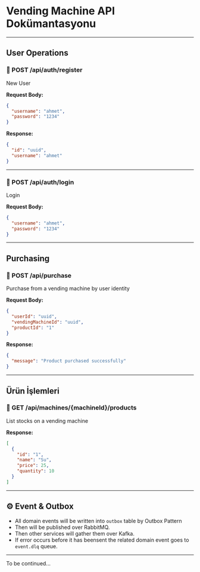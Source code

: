 # Vending Machine API Dokümantasyonu

---
## User Operations

### 🔸 POST /api/auth/register
New User

**Request Body:**
```json
{
  "username": "ahmet",
  "password": "1234"
}
```

**Response:**
```json
{
  "id": "uuid",
  "username": "ahmet"
}
```

---

### 🔸 POST /api/auth/login 
Login

**Request Body:**
```json
{
  "username": "ahmet",
  "password": "1234"
}
```

---

## Purchasing

### 🔸 POST /api/purchase

Purchase from a vending machine by user identity

**Request Body:**
```json
{
  "userId": "uuid",
  "vendingMachineId": "uuid",
  "productId": "1"
}
```

**Response:**
```json
{
  "message": "Product purchased successfully"
}
```

---

## Ürün İşlemleri

### 🔸 GET /api/machines/{machineId}/products
List stocks on a vending machine

**Response:**
```json
[
  {
    "id": "1",
    "name": "Su",
    "price": 25,
    "quantity": 10
  }
]
```

---

## ⚙ Event & Outbox

- All domain events will be written into `outbox` table by Outbox Pattern
- Then will be published over RabbitMQ.
- Then other services will gather them over Kafka.
- If error occurs before it has beensent the related domain event goes to `event.dlq` queue.

---

To be continued...
